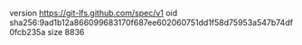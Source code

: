version https://git-lfs.github.com/spec/v1
oid sha256:9ad1b12a866099683170f687ee602060751dd1f58d75953a547b74df0fcb235a
size 8836
